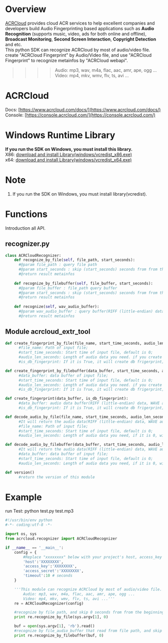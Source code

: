 # Overview
  [ACRCloud](https://www.acrcloud.com/) provides cloud ACR services to help excellent companies and developers build Audio Fingerprinting based applications such as **Audio Recognition** (supports music, video, ads for both online and offline), **Broadcast Monitoring**, **Second Screen Interaction**, **Copyright Detection** and etc.<br>
  This python SDK can recognize ACRCloud by most of audio/video file. create "ACRCloud Fingerprint" by Audio/Video file, and use "ACRCloud Fingerprint" to recognize metainfos by "ACRCloud webapi".<br>
>>>>Audio: mp3, wav, m4a, flac, aac, amr, ape, ogg ...<br>
>>>>Video: mp4, mkv, wmv, flv, ts, avi ...

# ACRCloud
Docs: [https://www.acrcloud.com/docs/](https://www.acrcloud.com/docs/)<br>
Console: [https://console.acrcloud.com/](https://console.acrcloud.com/)

# Windows Runtime Library 
**If you run the SDK on Windows, you must install this library.**<br>
X86: [download and install Library(windows/vcredist_x86.exe)](https://www.microsoft.com/en-us/download/details.aspx?id=5555)<br>
x64: [download and install Library(windows/vcredist_x64.exe)](https://www.microsoft.com/en-us/download/details.aspx?id=14632)

# Note
1. If you run the SDK on Windows, you must install library(vcredist).

# Functions
Introduction all API.
## recognizer.py
```python
class ACRCloudRecognizer:
    def recognize_by_file(self, file_path, start_seconds):
      #@param file_path : query file path
      #@param start_seconds : skip (start_seconds) seconds from from the beginning of (filePath)
      #@return result metainfos
      
    def recognize_by_filebuffer(self, file_buffer, start_seconds):
      #@param file_buffer : file_path query buffer
      #@param start_seconds : skip (start_seconds) seconds from from the beginning of (filePath)
      #@return result metainfos
      
    def recognize(self, wav_audio_buffer):
      #@param wav_audio_buffer : query buffer(RIFF (little-endian) data, WAVE audio, Microsoft PCM, 16 bit, mono 8000 Hz)
      #@return result metainfos
```
## Module acrcloud_extr_tool
```python
def create_fingerprint_by_file(file_name, start_time_seconds, audio_len_seconds, is_db_fingerprint):
      #file_name: Path of input file; 
      #start_time_seconds: Start time of input file, default is 0; 
      #audio_len_seconds: Length of audio data you need. if you create recogize frigerprint, default is 12 seconds, if you create db frigerprint, it is not usefully; 
      #is_db_fingerprint: If it is True, it will create db frigerprint; 

def create_fingerprint_by_filebuffer(data_buffer, start_time_seconds, audio_len_seconds, is_db_fingerprint):
      #data_buffer: data buffer of input file; 
      #start_time_seconds: Start time of input file, default is 0; 
      #audio_len_seconds: Length of audio data you need. if you create recogize frigerprint, default is 12 seconds, if you create db frigerprint, it is not usefully; 
      #is_db_fingerprint: If it is True, it will create db frigerprint; 

def create_fingerprint(data_buffer, is_db_fingerprint):
      #data_buffer: audio data buffer(RIFF (little-endian) data, WAVE audio, Microsoft PCM, 16 bit, mono 8000 Hz); 
      #is_db_fingerprint: If it is True, it will create db frigerprint; 

def decode_audio_by_file(file_name, start_time_seconds, audio_len_seconds):
      #It will return the audio data(RIFF (little-endian) data, WAVE audio, Microsoft PCM, 16 bit, mono 8000 Hz); 
      #file_name: Path of input file; 
      #start_time_seconds: Start time of input file, default is 0; 
      #audio_len_seconds: Length of audio data you need, if it is 0, will decode all the audio; 

def decode_audio_by_filebuffer(data_buffer, start_time_seconds, audio_len_seconds):
      #It will return the audio data(RIFF (little-endian) data, WAVE audio, Microsoft PCM, 16 bit, mono 8000 Hz); 
      #data_buffer: data buffer of input file; 
      #start_time_seconds: Start time of input file, default is 0; 
      #audio_len_seconds: Length of audio data you need, if it is 0, will decode all the audio; 

def version() 
      #return the version of this module
```
# Example
run Test: python test.py test.mp3
```python
#!/usr/bin/env python
#-*- coding:utf-8 -*-

import os, sys
from acrcloud.recognizer import ACRCloudRecognizer

if __name__ == '__main__':
    config = {
        #Replace "xxxxxxxx" below with your project's host, access_key and access_secret.
        'host':'XXXXXXXX',
        'access_key':'XXXXXXXX', 
        'access_secret':'XXXXXXXX',
        'timeout':10 # seconds
    }

    '''This module can recognize ACRCloud by most of audio/video file. 
        Audio: mp3, wav, m4a, flac, aac, amr, ape, ogg ...
        Video: mp4, mkv, wmv, flv, ts, avi ...'''
    re = ACRCloudRecognizer(config)

    #recognize by file path, and skip 0 seconds from from the beginning of sys.argv[1].
    print re.recognize_by_file(sys.argv[1], 0)

    buf = open(sys.argv[1], 'rb').read()
    #recognize by file_audio_buffer that read from file path, and skip 0 seconds from from the beginning of sys.argv[1].
    print re.recognize_by_filebuffer(buf, 0)
```
